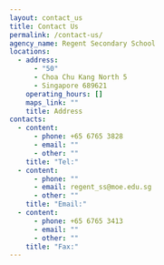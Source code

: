 ```yaml
---
layout: contact_us
title: Contact Us
permalink: /contact-us/
agency_name: Regent Secondary School
locations:
  - address:
      - "50"
      - Choa Chu Kang North 5
      - Singapore 689621
    operating_hours: []
    maps_link: ""
    title: Address
contacts:
  - content:
      - phone: +65 6765 3828
      - email: ""
      - other: ""
    title: "Tel:"
  - content:
      - phone: ""
      - email: regent_ss@moe.edu.sg
      - other: ""
    title: "Email:"
  - content:
      - phone: +65 6765 3413
      - email: ""
      - other: ""
    title: "Fax:"
---
```

